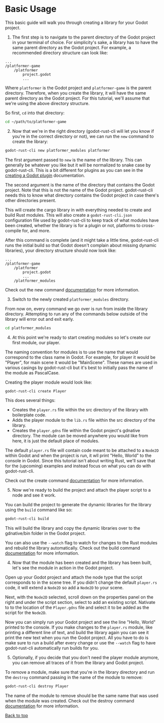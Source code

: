 # Basic Usage

This basic guide will walk you through creating a library for your Godot project.

1. The first step is to navigate to the parent directory of the Godot project in your terminal of choice. For simplicity's sake, a library has to have the same parent directory as the Godot project. For example, a recommended directory structure can look like:

```
...
/platformer-game
    /platformer
        project.godot
        ...
```

Where `platformer` is the Godot project and `platformer-game` is the parent directory. Therefore, when you create the library, it will have the same parent directory as the Godot project. For this tutorial, we'll assume that we're using the above directory structure.

So first, `cd` into that directory:

```sh
cd ~/path/to/platformer-game
```

2. Now that we're in the right directory (godot-rust-cli will let you know if you're in the correct directory or not), we can run the `new` command to create the library:

```sh
godot-rust-cli new platformer_modules platformer
```

The first argument passed to `new` is the name of the library. This can generally be whatever you like but it will be normalized to snake case by godot-rust-cli. This is a bit different for plugins as you can see in the [creating a Godot plugin](./creating-a-godot-plugin.md) documentation.

The second argument is the name of the directory that contains the Godot project. Note that this is not the name of the Godot project. godot-rust-cli needs this to know what directory contains the Godot project in case there's other directories present.

This will create the cargo library in with everything needed to create and build Rust modules. This will also create a `godot-rust-cli.json` configuration file used by godot-rust-cli to keep track of what modules have been created, whether the library is for a plugin or not, platforms to cross-compile for, and more.

After this command is complete (and it might take a little time, godot-rust-cli runs the initial build so that Godot doesn't complain about missing dynamic libraries), your directory structure should now look like:

```
...
/platformer-game
    /platformer
        project.godot
        ...
    /platformer_modules
```

Check out the new command [documentation](../commands/command-new) for more information.

3. Switch to the newly created `platformer_modules` directory.

From now on, every command we go over is run from inside the library directory. Attempting to run any of the commands below outside of the library will error out and exit early.

```sh
cd platformer_modules
```

4. At this point we're ready to start creating modules so let's create our first module, our player. 

The naming convention for modules is to use the name that would correspond to the class name in Godot. For example, for player it would be "Player", for main scene it would be "MainScene". These names are used in various casings by godot-rust-cli but it's best to initially pass the name of the module as PascalCase.

Creating the player module would look like:

```sh
godot-rust-cli create Player
```

This does several things:

- Creates the `player.rs` file within the src directory of the library with boilerplate code.
- Adds the player module to the `lib.rs` file within the src directory of the library.
- Creates the `player.gdns` file within the Godot project's gdnative directory. The module can be moved anywhere you would like from here, it is just the default place of modules.

The default `player.rs` file will contain code meant to be attached to a `Node2D` within Godot and when the project is run, it wll print "Hello, World" to the console in Godot. Since this tutorial isn't about writing Rust, we'll save that for the (upcoming) examples and instead focus on what you can do with godot-rust-cli.

Check out the create command [documentation](../commands/command-create) for more information.

5. Now we're ready to build the project and attach the player script to a node and see it work.

You can build the project to generate the dynamic libraries for the library using the `build` command like so:

```sh
godot-rust-cli build
```

This will build the library and copy the dynamic libraries over to the gdnative/bin folder in the Godot project.

You can also use the `--watch` flag to watch for changes to the Rust modules and rebuild the library automatically. Check out the build command [documentation](../commands/command-build) for more information.

4. Now that the module has been created and the library has been built, let's see the module in action in the Godot project.

Open up your Godot project and attach the node type that the script corresponds to in the scene tree. If you didn't change the default `player.rs` code, it will extend a `Node2D` so add a `Node2D` to your scene.

Next, with the `Node2D` selected, scroll down on the properties panel on the right and under the script section, select to add an existing script. Nativate to to the location of the `Player.gdns` file and select it to be added as the script for the `Node2D`.

Now you can simply run your Godot project and see the line "Hello, World" printed to the console. If you make changes to the `player.rs` module, like printing a different line of text, and build the library again you can see it print the new text when you run the Godot project. All you have to do is make sure to run a build after every change or use the `--watch` flag to have godot-rust-cli automatically run builds for you.

5. Optionally, if you decide that you don't need the player module anymore, you can remove all traces of it from the library and Godot project.

To remove a module, make sure that you're in the library directory and run the `destroy` command passing in the name of the module to remove:

```sh
godot-rust-cli destroy Player
```

The name of the module to remove should be the same name that was used when the module was created. Check out the destroy command [documentation](../commands/command-destroy) for more information.

[Back to top](#basic-usage)